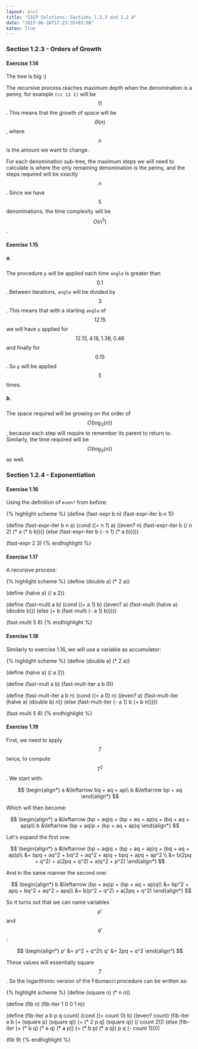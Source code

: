 ```yaml
---
layout: post
title: "SICP Solutions: Sections 1.2.3 and 1.2.4"
date: "2017-06-16T17:23:35+03:00"
katex: True
---
```


### Section 1.2.3 - Orders of Growth

#### Exercise 1.14

The tree is big :)

The recursive process reaches maximum depth when the denomination is a penny,
for example `(cc 11 1)` will be $$11$$. This means that the growth of space will
be $$\Theta(n)$$, where $$n$$ is the amount we want to change.

For each denomination sub-tree, the maximum steps we will need to calculate is
where the only remaining denomination is the penny, and the steps required will
be exactly $$n$$. Since we have $$5$$ denominations, the time complexity will be
$$O(n^5)$$.

#### Exercise 1.15

##### a.

The procedure `p` will be applied each time `angle` is greater than $$0.1$$.
Between iterations, `angle` will be divided by $$3$$. This means that with a
starting `angle` of $$12.15$$ we will have `p` applied for $$12.15, 4.16, 1.38,
0.46$$ and finally for $$0.15$$. So `p` will be applied $$5$$ times.

##### b.

The space required will be growing on the order of $$O(\log_3(n))$$, because each
step will require to remember its parent to return to. Similarly, the time
required will be $$O(\log_3(n))$$ as well.

### Section 1.2.4 - Exponentiation

#### Exercise 1.16

Using the definition of `even?` from before:

{% highlight scheme %}
(define (fast-expr b n)
  (fast-expr-iter b n 1))

(define (fast-expr-iter b n a)
  (cond ((= n 1) a)
        ((even? n) (fast-expr-iter b
                                   (/ n 2)
                                   (* a (* b b))))
        (else (fast-expr-iter b (- n 1) (* a b)))))

(fast-expr 2 3)
{% endhighlight %}

#### Exercise 1.17

A recursive process:

{% highlight scheme %}
(define (double a) (* 2 a))

(define (halve a) (/ a 2))

(define (fast-multi a b)
  (cond ((= a 1) b)
        ((even? a) (fast-multi (halve a) (double b)))
        (else (+ b (fast-multi (- a 1) b)))))

(fast-multi 5 8)
{% endhighlight %}

#### Exercise 1.18

Similarly to exercise 1.16, we will use a variable as accumulator:

{% highlight scheme %}
(define (double a) (* 2 a))

(define (halve a) (/ a 2))

(define (fast-mult a b)
  (fast-mult-iter a b 0))

(define (fast-mult-iter a b n)
  (cond ((= a 0) n)
        ((even? a) (fast-mult-iter (halve a) (double b) n))
        (else (fast-mult-iter (- a 1) b (+ b n)))))

(fast-multi 5 8)
{% endhighlight %}

#### Exercise 1.19

First, we need to apply $$T$$ twice, to compute $$T^2$$. We start with:

$$
\begin{align*}
  a &\leftarrow bq + aq + ap\\
  b &\leftarrow bp + aq
\end{align*}
$$

Which will then become:

$$
\begin{align*}
  a &\leftarrow (bp + aq)q + (bp + aq + ap)q + (bq + aq + ap)p\\
  b &\leftarrow (bp + aq)p + (bp + aq + ap)q
\end{align*}
$$

Let's expand the first one:

$$
\begin{align*}
  a &\leftarrow (bp + aq)q + (bp + aq + ap)q + (bq + aq + ap)p\\
    &= bpq + aq^2 + bq^2 + aq^2 + apq + bpq + apq + ap^2 \\
    &= b(2pq + q^2) + a(2pq + q^2) + a(q^2 + p^2)
\end{align*}
$$

And in the same manner the second one:

$$
\begin{align*}
  b &\leftarrow (bp + aq)p + (bp + aq + ap)q\\
    &= bp^2 + apq + bq^2 + aq^2 + apq\\
    &= b(p^2 + q^2) + a(2pq + q^2)
\end{align*}
$$

So it turns out that we can name variables $$p'$$ and $$q'$$:

$$
\begin{align*}
  p' &= p^2 + q^2\\
  q' &= 2pq + q^2
\end{align*}
$$

These values will essentially square $$T$$. So the logarithimic version of the
Fibonacci procedure can be written as:

{% highlight scheme %}
(define (square n) (* n n))

(define (fib n)
  (fib-iter 1 0 0 1 n))

(define (fib-iter a b p q count)
  (cond ((= count 0) b)
        ((even? count)
         (fib-iter a
                   b
                   (+ (square p) (square q))
                   (+ (* 2 p q) (square q))
                   (/ count 2)))
        (else (fib-iter (+ (* b q) (* a q) (* a p))
                        (+ (* b p) (* a q))
                        p
                        q
                        (- count 1)))))

(fib 9)
{% endhighlight %}
